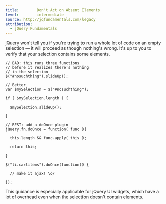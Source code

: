 ```yaml
---
title:        Don't Act on Absent Elements
level:        intermediate
source: http://jqfundamentals.com/legacy
attribution: 
  - jQuery Fundamentals
---
```


jQuery won't tell you if you're trying to run a whole lot of code on an empty
selection — it will proceed as though nothing's wrong. It's up to you to verify
that your selection contains some elements.

```
// BAD: this runs three functions
// before it realizes there's nothing
// in the selection
$("#nosuchthing").slideUp();

// Better
var $mySelection = $("#nosuchthing");

if ( $mySelection.length ) {

  $mySelection.slideUp();

}

// BEST: add a doOnce plugin
jQuery.fn.doOnce = function( func ){

  this.length && func.apply( this );

  return this;

}

$("li.cartitems").doOnce(function() { 

  // make it ajax! \o/ 

});
```

This guidance is especially applicable for jQuery UI widgets, which have a lot
of overhead even when the selection doesn't contain elements.
